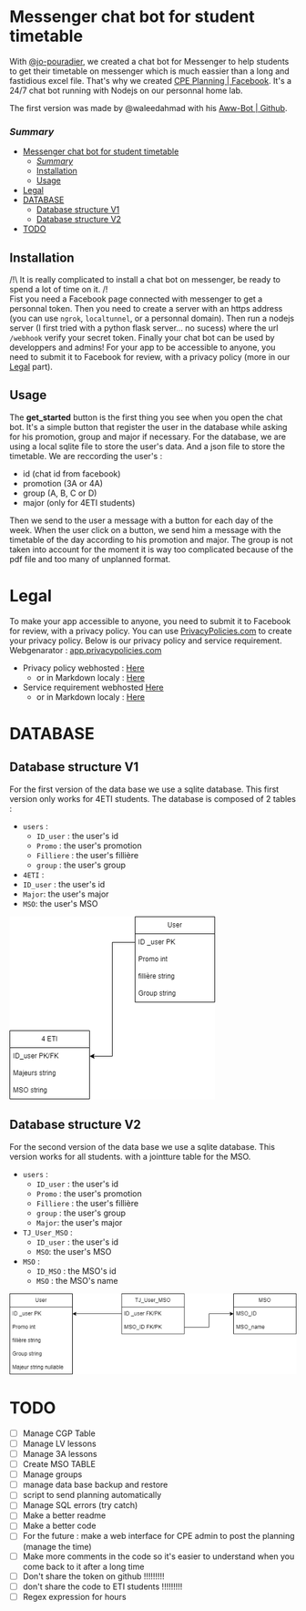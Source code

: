 # Messenger chat bot for student timetable

With [@jo-pouradier](https://github.com/jo-pouradier), we created a chat bot for Messenger to help students to get their timetable on messenger which is much eassier than a long and fastidious excel file. 
That's why we created [CPE Planning | Facebook](https://www.facebook.com/profile.php?id=100090769200025). 
It's a 24/7 chat bot running with Nodejs on our personnal home lab.

The first version was made by @waleedahmad with his [Aww-Bot | Github](https://github.com/waleedahmad/Aww-Bot).

### _Summary_

- [Messenger chat bot for student timetable](#messenger-chat-bot-for-student-timetable)
    - [_Summary_](#summary)
  - [Installation](#installation)
  - [Usage](#usage)
- [Legal](#legal)
- [DATABASE](#database)
  - [Database structure V1](#database-structure-v1)
  - [Database structure V2](#database-structure-v2)
- [TODO](#todo)

## Installation

/!\ It is really complicated to install a chat bot on messenger, be ready to spend a lot of time on it. /!\
Fist you need a Facebook page connected with messenger to get a personnal token. Then you need to create a server with an https address (you can use `ngrok`, `localtunnel`, or a personnal domain). Then run a nodejs server (I first tried with a python flask server... no sucess) where the url `/webhook` verify your secret token. Finally your chat bot can be used by developpers and admins! For your app to be accessible to anyone, you need to submit it to Facebook for review, with a privacy policy (more in our [Legal](#legal) part).

## Usage

The **get_started** button is the first thing you see when you open the chat bot. It's a simple button that register the user in the database while asking for his promotion, group and major if necessary.
For the database, we are using a local sqlite file to store the user's data. And a json file to store the timetable. 
We are reccording the user's :
 - id (chat id from facebook)
 - promotion (3A or 4A)
 - group (A, B, C or D)
 - major (only for 4ETI students)

Then we send to the user a message with a button for each day of the week. When the user click on a button, we send him a message with the timetable of the day according to his promotion and major. The group is not taken into account for the moment it is way too complicated because of the pdf file and too many of unplanned format.

# Legal

To make your app accessible to anyone, you need to submit it to Facebook for review, with a privacy policy. You can use [PrivacyPolicies.com](https://www.privacypolicies.com/) to create your privacy policy.
Below is our privacy policy and service requirement.
Webgenarator : [app.privacypolicies.com](https://app.privacypolicies.com/profile/agreements)
- Privacy policy webhosted : [Here](https://www.privacypolicies.com/live/b31b8520-640b-40d1-b43c-52033d7e05fa)
  - or in Markdown localy : [Here](./Docs/PrivacyPolicy.md)
- Service requirement webhosted [Here](https://www.privacypolicies.com/live/897d7376-61c0-473c-834b-cfcf6d0d0dcd)
  - or in Markdown localy : [Here](./Docs/ServiceRequirement.md)


# DATABASE
## Database structure V1

For the first version of the data base we use a sqlite database. This first version only works for 4ETI students.
The database is composed of 2 tables :
 - `users` : 
    - `ID_user` : the user's id
    - `Promo` : the user's promotion
    - `Filliere` : the user's fillière
    - `group` : the user's group
 - `4ETI` :
  - `ID_user` : the user's id
  - `Major`: the user's major
  - `MSO`: the user's MSO

![Database structure V1](ReadmeImages/DBV1.png)

## Database structure V2

For the second version of the data base we use a sqlite database. This version works for all students. with a jointture table for the MSO.

- `users` : 
    - `ID_user` : the user's id
    - `Promo` : the user's promotion
    - `Filliere` : the user's fillière
    - `group` : the user's group
    - `Major`: the user's major
- `TJ_User_MSO` :
  - `ID_user` : the user's id
  - `MSO`: the user's MSO
- `MSO` :
  - `ID_MSO` : the MSO's id
  - `MSO` : the MSO's name

![Database structure V1](ReadmeImages/DBV2.png)

# TODO

- [ ] Manage CGP Table
- [ ] Manage LV lessons
- [ ] Manage 3A lessons
- [ ] Create MSO TABLE
- [ ] Manage groups
- [ ] manage data base backup and restore
- [ ] script to send planning automatically
- [ ] Manage SQL errors (try catch)
- [ ] Make a better readme 
- [ ] Make a better code
- [ ] For the future : make a web interface for CPE admin to post the planning (manage the time)
- [ ] Make more comments in the code so it's easier to understand when you come back to it after a long time
- [ ] Don't share the token on github !!!!!!!!!
- [ ] don't share the code to  ETI students !!!!!!!!!
- [ ] Regex expression for hours 